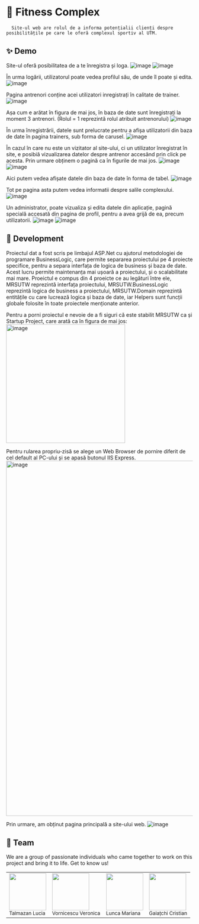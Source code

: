 # 💪 Fitness Complex
      Site-ul web are rolul de a informa potențialii clienți despre posibilitățile pe care le oferă complexul sportiv al UTM.
      
## ✨ Demo
  Site-ul oferă posibilitatea de a te înregistra și loga.
  ![image](https://github.com/TalmazanLucia/Proiect_mrsutw/assets/100832810/eb6f4305-fe73-4c0d-8d1d-e05e8b5b0f7c)
  ![image](https://github.com/TalmazanLucia/Proiect_mrsutw/assets/100832810/98fcd874-f7ef-4655-800c-461d3d6f3b82)
  
  În urma logării, utilizatorul poate vedea profilul său, de unde îl poate și edita.
  ![image](https://github.com/TalmazanLucia/Proiect_mrsutw/assets/100832810/031d13ae-f9a1-4cf7-a474-d57018bd0388)
  
  Pagina antrenori conține acei utilizatori inregistrați în calitate de trainer.
  ![image](https://github.com/TalmazanLucia/Proiect_mrsutw/assets/124093437/ff583800-0603-4568-ae5f-54c4765c99d3)

  Așa cum e arătat în figura de mai jos, în baza de date sunt înregistrați la moment 3 antrenori. (Rolul = 1 reprezintă rolul atribuit antrenorului)
  ![image](https://github.com/TalmazanLucia/Proiect_mrsutw/assets/124093437/871df14c-d8de-41d8-8c76-260e623418c7)

  În urma înregistrării, datele sunt prelucrate pentru a afișa utilizatorii din baza de date în pagina trainers, sub forma de carusel.
   ![image](https://github.com/TalmazanLucia/Proiect_mrsutw/assets/124093437/af7eb6b0-e2b5-4768-abfd-1d7acaf83994)

  În cazul în care nu este un vizitator al site-ului, ci un utilizator înregistrat în site, e posibiă vizualizarea datelor despre antrenor accesând prin click pe acesta. Prin urmare obținem o pagină ca în figurile de mai jos.
  ![image](https://github.com/TalmazanLucia/Proiect_mrsutw/assets/124093437/aab4cf96-8709-4f8f-87e7-d652a031fbb4)
  ![image](https://github.com/TalmazanLucia/Proiect_mrsutw/assets/124093437/0a054085-2291-41dc-8d18-c78b3c7ce4fa)
  
  Aici putem vedea afișate datele din baza de date în forma de tabel.
  ![image](https://github.com/TalmazanLucia/Proiect_mrsutw/assets/95626780/503854c3-af75-45ce-9048-3ed5aea215c1)
  
  Tot pe pagina asta putem vedea informatii despre salile complexului.
  ![image](https://github.com/TalmazanLucia/Proiect_mrsutw/assets/95626780/5ad9bbb0-06d7-4ce4-afed-d76e1c4b63b5)



   Un administrator, poate vizualiza și edita datele din aplicație, pagină specială accesată din pagina de profil, pentru a avea grijă de ea, precum utilizatorii.
   ![image](https://github.com/TalmazanLucia/Proiect_mrsutw/assets/100832810/3aa726a4-8a18-4458-9e67-2039f89cce25)
   ![image](https://github.com/TalmazanLucia/Proiect_mrsutw/assets/100832810/a0c74641-f390-4d28-b912-aa38758f76b6)

## 🚀 Development
Proiectul dat a fost scris pe limbajul ASP.Net cu ajutorul metodologiei de programare BusinessLogic, care permite separarea proiectului pe 4 proiecte specifice, pentru a separa interfața de logica de business și baza de date. Acest lucru permite maintenanța mai ușoară a proiectului, și o scalabilitate mai mare. Proeictul e compus din 4 proeicte ce au legături între ele, MRSUTW reprezintă interfața proiectului, MRSUTW.BusinessLogic reprezintă logica de business a proiectului, MRSUTW.Domain reprezintă entitățile cu care lucrează logica și baza de date, iar Helpers sunt funcții globale folosite în toate proiectele menționate anterior.

Pentru a porni proiectul e nevoie de a fi siguri că este stabilit MRSUTW ca și Startup Project, care arată ca în figura de mai jos:
<img width="321" alt="image" src="https://github.com/TalmazanLucia/Proiect_mrsutw/assets/124093437/d4b85972-5a19-4ece-b821-f0543ccfff40">

Pentru rularea propriu-zisă se alege un Web Browser de pornire diferit de cel default al PC-ului și se apasă butonul IIS Express.
<img width="960" alt="image" src="https://github.com/TalmazanLucia/Proiect_mrsutw/assets/124093437/f105d00d-9324-4306-bd24-bec8d42414bc">

Prin urmare, am obținut pagina principală a site-ului web.
![image](https://github.com/TalmazanLucia/Proiect_mrsutw/assets/124093437/d02a4212-9e29-4f45-b2ea-39180c76ddce)

## 🤝 Team
We are a group of passionate individuals who came together to work on this project and bring it to life. Get to know us!

<table>
  <tr>
    <td><img src="https://github.com/TalmazanLucia.png" width="100px;"/><br /><sub><ahref="https://github.com/TalmazanLucia">Talmazan Lucia</a></sub></td>
    <td><img src="https://github.com/VeronicaaV.png" width="100px;"/><br /><sub><ahref="https://github.com/VeronicaaV">Vornicescu Veronica</a></sub></td>
    <td><img src="https://github.com/MarianaLn.png" width="100px;"/><br /><sub><ahref="https://github.com/MarianaLn">Lunca Mariana</a></sub></td>
    <td><img src="https://github.com/Kr15tIan.png" width="100px;"/><br /><sub><ahref="https://github.com/Kr15tIan">Galațchi Cristian</a></sub></td>
  </tr>
</table>

